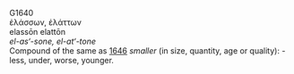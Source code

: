 <body>
  <p>G1640<br>  ἐλάσσων, ἐλάττων  <br> elassōn  elattōn  <br><i>el-as‘-sone,</i> <i>el-at‘-tone </i><br>Compound of the same as <a href="g1646.htm">1646</a>  <i>smaller</i> (in size, quantity, age or quality): - less, under, worse, younger.<br></p>
 </body>